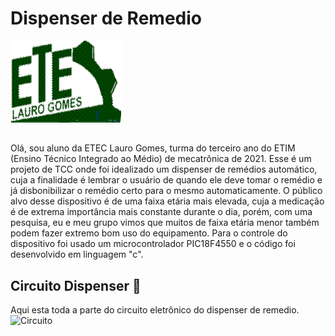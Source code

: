 # Dispenser de Remedio 
![ETEC]( ETEC.png)  
##

Olá, sou aluno da ETEC Lauro Gomes, turma do terceiro ano do ETIM (Ensino Técnico Integrado ao Médio) de mecatrônica de 2021. 
Esse é um projeto de TCC onde foi idealizado um dispenser de remédios automático, cuja a finalidade é lembrar o usuário de quando ele deve tomar o remédio e já disbonibilizar o remédio certo para o mesmo automaticamente.
O público alvo desse dispositivo é de uma faixa etária mais elevada, cuja a medicação é de extrema importância mais constante durante o dia, porém, com uma pesquisa, eu e meu grupo vimos que muitos de faixa etária menor também podem fazer extremo bom uso do equipamento.
Para o controle do dispositivo foi usado um microcontrolador PIC18F4550 e o código foi desenvolvido em linguagem "c".


## Circuito Dispenser 💊
Aqui esta toda a parte do circuito eletrônico do dispenser de remedio.
![Circuito](https://github.com/Metheus97/Dispenser_de_Remedio/blob/main/Circuito/circuito_dispenser.png)
